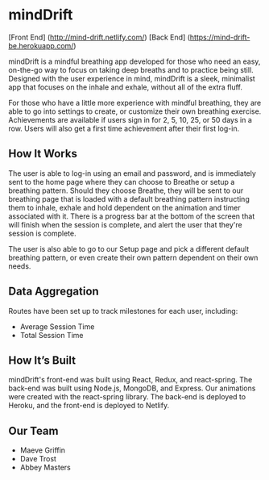 # mindDrift 

[Front End] (http://mind-drift.netlify.com/)
[Back End] (https://mind-drift-be.herokuapp.com/)

mindDrift is a mindful breathing app developed for those who need an easy, on-the-go way to focus on taking deep breaths and to practice being still. Designed with the user experience in mind, mindDrift is a sleek, minimalist app that focuses on the inhale and exhale, without all of the extra fluff. 

For those who have a little more experience with mindful breathing, they are able to go into settings to create, or customize their own breathing exercise. Achievements are available if users sign in for 2, 5, 10, 25, or 50 days in a row. Users will also get a first time achievement after their first log-in. 

## How It Works

The user is able to log-in using an email and password, and is immediately sent to the home page where they can choose to Breathe or setup a breathing pattern. Should they choose Breathe, they will be sent to our breathing page that is loaded with a default breathing pattern instructing them to inhale, exhale and hold dependent on the animation and timer associated with it. There is a progress bar at the bottom of the screen that will finish when the session is complete, and alert the user that they're session is complete. 

The user is also able to go to our Setup page and pick a different default breathing pattern, or even create their own pattern dependent on their own needs. 

## Data Aggregation
Routes have been set up to track milestones for each user, including:
* Average Session Time
* Total Session Time

## How It’s Built
mindDrift's front-end was built using React, Redux, and react-spring. The back-end was built using Node.js, MongoDB, and Express. Our animations were created with the react-spring library. The back-end is deployed to Heroku, and the front-end is deployed to Netlify. 

## Our Team
* Maeve Griffin
* Dave Trost
* Abbey Masters